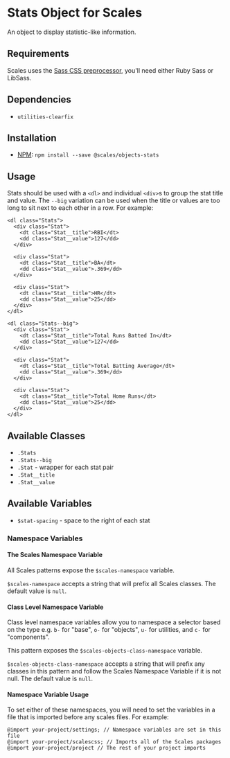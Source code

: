 # Stats Object for Scales

An object to display statistic-like information.

## Requirements

Scales uses the [Sass CSS preprocessor](http://sass-lang.com/), you'll need either Ruby Sass or LibSass.

## Dependencies

* `utilities-clearfix`

## Installation

* [NPM](http://npmjs.com): `npm install --save @scales/objects-stats`

## Usage

Stats should be used with a `<dl>` and individual `<div>`s to group the stat title and value. The `--big` variation can be used when the title or values are too long to sit next to each other in a row. For example:

```
<dl class="Stats">
  <div class="Stat">
    <dt class="Stat__title">RBI</dt>
    <dd class="Stat__value">127</dd>
  </div>

  <div class="Stat">
    <dt class="Stat__title">BA</dt>
    <dd class="Stat__value">.369</dd>
  </div>

  <div class="Stat">
    <dt class="Stat__title">HR</dt>
    <dd class="Stat__value">25</dd>
  </div>
</dl>
```
```
<dl class="Stats--big">
  <div class="Stat">
    <dt class="Stat__title">Total Runs Batted In</dt>
    <dd class="Stat__value">127</dd>
  </div>

  <div class="Stat">
    <dt class="Stat__title">Total Batting Average</dt>
    <dd class="Stat__value">.369</dd>
  </div>

  <div class="Stat">
    <dt class="Stat__title">Total Home Runs</dt>
    <dd class="Stat__value">25</dd>
  </div>
</dl>
```

## Available Classes

* `.Stats`
* `.Stats--big`
* `.Stat` - wrapper for each stat pair
* `.Stat__title`
* `.Stat__value`

## Available Variables

* `$stat-spacing` - space to the right of each stat

### Namespace Variables

#### The Scales Namespace Variable

All Scales patterns expose the `$scales-namespace` variable.

`$scales-namespace` accepts a string that will prefix all Scales classes. The default value is `null`.

#### Class Level Namespace Variable

Class level namespace variables allow you to namespace a selector based on the type e.g. `b-` for "base", `o-` for "objects", `u-` for utilities, and `c-` for "components".

This pattern exposes the `$scales-objects-class-namespace` variable.

`$scales-objects-class-namespace` accepts a string that will prefix any classes in this pattern and follow the Scales Namespace Variable if it is not null. The default value is `null`.

#### Namespace Variable Usage

To set either of these namespaces, you will need to set the variables in a file that is imported before any scales files. For example:

```
@import your-project/settings; // Namespace variables are set in this file
@import your-project/scalescss; // Imports all of the Scales packages
@import your-project/project // The rest of your project imports
```
